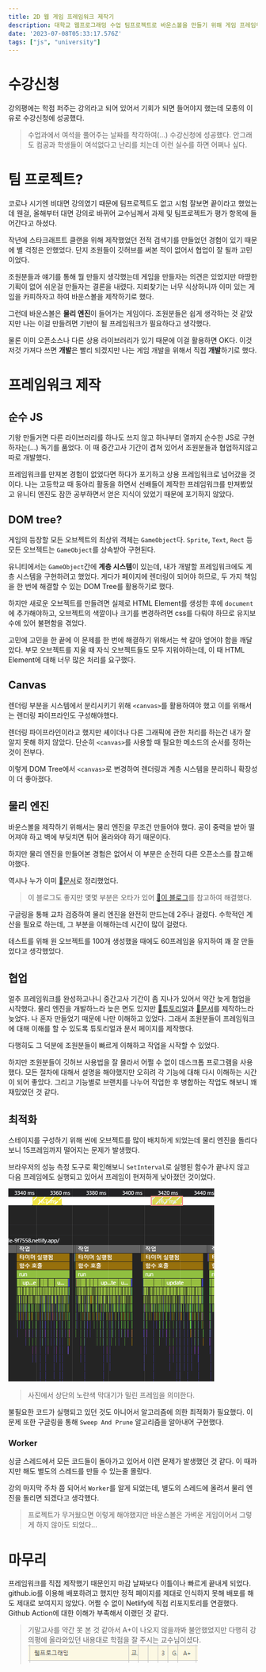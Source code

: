 ```yaml
---
title: 2D 웹 게임 프레임워크 제작기
description: 대학교 웹프로그래밍 수업 팀프로젝트로 바운스볼을 만들기 위해 게임 프레임워크를 제작했었던 경험입니다.
date: '2023-07-08T05:33:17.576Z'
tags: ["js", "university"]
---
```


# 수강신청

강의평에는 학점 퍼주는 강의라고 되어 있어서 기회가 되면 들어야지 했는데 모종의 이유로 수강신청에 성공했다. 

> 수업과에서 여석을 풀어주는 날짜를 착각하여(...) 수강신청에 성공했다. 
> 안그래도 컴공과 학생들이 여석없다고 난리를 치는데 이런 실수를 하면 어쩌나 싶다.

# 팀 프로젝트?

코로나 시기엔 비대면 강의였기 때문에 팀프로젝트도 없고 시험 잘보면 끝이라고 했었는데 웬걸, 올해부터 대면 강의로 바뀌어 교수님께서 과제 및 팀프로젝트가 평가 항목에 들어간다고 하셨다.

작년에 스타크래프트 클랜을 위해 제작했었던 전적 검색기를 만들었던 경험이 있기 때문에 별 걱정은 안했었다. 단지 조원들이 깃허브를 써본 적이 없어서 협업이 잘 될까 고민이었다.

조원분들과 얘기를 통해 뭘 만들지 생각했는데 게임을 만들자는 의견은 있었지만 마땅한 기획이 없어 쉬운걸 만들자는 결론을 내렸다. 지뢰찾기는 너무 식상하니까 이미 있는 게임을 카피하자고 하여 바운스볼을 제작하기로 했다.

그런데 바운스볼은 **물리 엔진**이 들어가는 게임이다. 조원분들은 쉽게 생각하는 것 같았지만 나는 이걸 만들려면 기반이 될 프레임워크가 필요하다고 생각했다. 

물론 이미 오픈소스나 다른 상용 라이브러리가 있기 때문에 이걸 활용하면 OK다. 이것저것 가져다 쓰면 **개발**은 빨리 되겠지만 나는 게임 개발을 위해서 직접 **개발**하기로 했다.

# 프레임워크 제작

## 순수 JS

기왕 만들거면 다른 라이브러리를 하나도 쓰지 않고 하나부터 열까지 순수한 JS로 구현하자는(...) 독기를 품었다. 이 때 중간고사 기간이 겹쳐 있어서 조원분들과 협업하지않고 따로 개발했다.

프레임워크를 만져본 경험이 없었다면 하다가 포기하고 상용 프레임워크로 넘어갔을 것이다. 나는 고등학교 때 동아리 활동을 하면서 선배들이 제작한 프레임워크를 만져봤었고 유니티 엔진도 잠깐 공부하면서 얻은 지식이 있었기 때문에 포기하지 않았다.

## DOM tree?

게임의 등장할 모든 오브젝트의 최상위 객체는 `GameObject`다. `Sprite`, `Text`, `Rect` 등 모든 오브젝트는 `GameObject`를 상속받아 구현된다.

유니티에서는 `GameObject`간에 **계층 시스템**이 있는데, 내가 개발할 프레임워크에도 계층 시스템을 구현하려고 했었다. 게다가 페이지에 렌더링이 되어야 하므로, 두 가지 책임을 한 번에 해결할 수 있는 DOM Tree를 활용하기로 했다. 

하지만 새로운 오브젝트를 만들려면 실제로 HTML Element를 생성한 후에 `document`에 추가해야하고, 오브젝트의 색깔이나 크기를 변경하려면 css를 다뤄야 하므로 유지보수에 있어 불편함을 겪었다.

고민에 고민을 한 끝에 이 문제를 한 번에 해결하기 위해서는 싹 갈아 엎어야 함을 깨달았다. 부모 오브젝트를 지울 때 자식 오브젝트들도 모두 지워야하는데, 이 때 HTML Element에 대해 너무 많은 처리를 요구했다. 

## Canvas

렌더링 부분을 시스템에서 분리시키기 위해 `<canvas>`를 활용하여야 했고 이를 위해서는 렌더링 파이프라인도 구성해야했다.

렌더링 파이프라인이라고 했지만 셰이더나 다른 그래픽에 관한 처리를 하는건 내가 잘 알지 못해 하지 않았다. 단순히 `<canvas>`를 사용할 때 필요한 메소드의 순서를 정하는 것이 전부다.

이렇게 DOM Tree에서 `<canvas>`로 변경하여 렌더링과 계층 시스템을 분리하니 확장성이 더 좋아졌다.

## 물리 엔진

바운스볼을 제작하기 위해서는 물리 엔진을 무조건 만들어야 했다. 공이 중력을 받아 떨어져야 하고 벽에 부딪치면 튀어 올라와야 하기 때문이다.

하지만 물리 엔진을 만들어본 경험은 없어서 이 부분은 순전히 다른 오픈소스를 참고해야했다. 

역시나 누가 이미 [🔗문서](https://gamedevelopment.tutsplus.com/series/how-to-create-a-custom-physics-engine--gamedev-12715)로 정리했었다. 

> 이 블로그도 좋지만 몇몇 부분은 오타가 있어 [🔗이 블로그](https://kareus.tistory.com/15)를 참고하여 해결했다.

구글링을 통해 교차 검증하여 물리 엔진을 완전히 만드는데 2주나 걸렸다. 수학적인 계산을 필요로 하는데, 그 부분을 이해하는데 시간이 많이 걸렸다. 

테스트를 위해 원 오브젝트를 100개 생성했을 때에도 60프레임을 유지하여 꽤 잘 만들었다고 생각했었다. 

## 협업

얼추 프레임워크를 완성하고나니 중간고사 기간이 좀 지나가 있어서 약간 늦게 협업을 시작했다. 물리 엔진을 개발하느라 늦은 면도 있지만 [🔗튜토리얼](https://github.com/23-web-teamproject/web-game-engine-tutorial)과 [🔗문서](https://23-web-teamproject.github.io/web-game-engine-docs)를 제작하느라 늦었다. 나 혼자 만들었기 때문에 나만 이해하고 있었다. 그래서 조원분들이 프레임워크에 대해 이해를 할 수 있도록 튜토리얼과 문서 페이지를 제작했다.

다행히도 그 덕분에 조원분들이 빠르게 이해하고 작업을 시작할 수 있었다. 

하지만 조원분들이 깃허브 사용법을 잘 몰라서 어쩔 수 없이 데스크톱 프로그램을 사용했다. 모든 절차에 대해서 설명을 해야했지만 오히려 각 기능에 대해 다시 이해하는 시간이 되어 좋았다. 그리고 기능별로 브랜치를 나누어 작업한 후 병합하는 작업도 해보니 꽤 재밌었던 것 같다.

## 최적화

스테이지를 구성하기 위해 씬에 오브젝트를 많이 배치하게 되었는데 물리 엔진을 돌리다보니 15프레임까지 떨어지는 문제가 발생했다.

브라우저의 성능 측정 도구로 확인해보니 `SetInterval`로 실행된 함수가 끝나지 않고 다음 프레임에도 실행되고 있어서 프레임이 현저하게 낮아졌던 것이었다. 

![profiling](image.png) 

> 사진에서 상단의 노란색 막대기가 밀린 프레임을 의미한다.

불필요한 코드가 실행되고 있던 것도 아니어서 알고리즘에 의한 최적화가 필요했다. 이 문제 또한 구글링을 통해 `Sweep And Prune` 알고리즘을 알아내어 구현했다. 

### Worker

싱글 스레드에서 모든 코드들이 돌아가고 있어서 이런 문제가 발생했던 것 같다. 이 때까지만 해도 별도의 스레드를 만들 수 있는줄 몰랐다. 

강의 마지막 주차 쯤 되어서 `Worker`를 알게 되었는데, 별도의 스레드에 올려서 물리 엔진을 돌리면 되겠다고 생각했다. 

> 프로젝트가 무거웠으면 이렇게 해야했지만 바운스볼은 가벼운 게임이어서 그렇게 하지 않아도 되었다...

# 마무리

프레임워크를 직접 제작했기 때문인지 마감 날짜보다 이틀이나 빠르게 끝내게 되었다. github.io를 이용해 배포하려고 했지만 정적 페이지를 제대로 인식하지 못해 배포를 해도 제대로 보여지지 않았다. 어쩔 수 없이 Netlify에 직접 리포지토리를 연결했다. Github Action에 대한 이해가 부족해서 이랬던 것 같다.


> 기말고사를 약간 못 본 것 같아서 A+이 나오지 않을까봐 불안했었지만 다행히 강의평에 올라와있던 내용대로 학점을 잘 주시는 교수님이셨다.
> ![grade](image-1.png)
